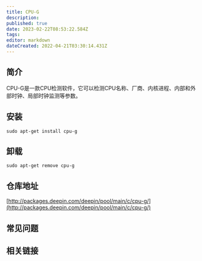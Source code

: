 ```yaml
---
title: CPU-G
description: 
published: true
date: 2023-02-22T08:53:22.584Z
tags: 
editor: markdown
dateCreated: 2022-04-21T03:30:14.431Z
---
```


## 简介

CPU-G是一款CPU检测软件，它可以检测CPU名称、厂商、内核进程、内部和外部时钟、局部时钟监测等参数。

## 安装

`sudo apt-get install cpu-g`

## 卸载

`sudo apt-get remove cpu-g`

## 仓库地址

[http://packages.deepin.com/deepin/pool/main/c/cpu-g/](http://packages.deepin.com/deepin/pool/main/c/cpu-g/)


## 常见问题


## 相关链接